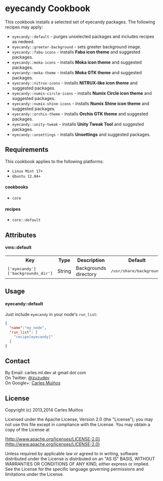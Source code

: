 # eyecandy Cookbook

This cookbook installs a selected set of eyecandy packages.
The following recipes may apply:

- `eyecandy::default`            - purges unselected packages and includes recipes as nedeed.
- `eyecandy::greeter-background` - sets greeter background image.
- `eyecandy::faba-icons`         - installs __Faba icon theme__ and suggested packages.
- `eyecandy::moka-icons`         - installs __Moka icon theme__ and suggested packages.
- `eyecandy::moka-theme`         - installs __Moka GTK theme__ and suggested packages.
- `eyecandy::nitrux-icons`       - installs __NITRUX-like icon theme__ and suggested packages.
- `eyecandy::numix-circle-icons` - installs __Numix Circle icon theme__ and suggested packages.
- `eyecandy::numix-shine-icons`  - installs __Numix Shine icon theme__ and suggested packages.
- `eyecandy::orchis-theme`       - installs __Orchis GTK theme__ and suggested packages.
- `eyecandy::unity-tweak`        - installs __Unity Tweak Tool__ and suggested packages.
- `eyecandy::unsettings`         - installs __Unsettings__ and suggested packages.


## Requirements

This cookbook applies to the following platforms:  
- `Linux Mint 17+`
- `Ubuntu 12.04+`

#### cookbooks
- `core`

#### recipes
- `core::default`


## Attributes

#### vms::default
<table>
  <tr>
    <th>Key</th>
    <th>Type</th>
    <th>Description</th>
    <th>Default</th>
  </tr>
  <tr>
    <td><tt>['eyecandy']['backgrounds_dir']</tt></td>
    <td>String</td>
    <td>Backgrounds directory</td>
    <td><tt>/usr/share/backgrounds</tt></td>
  </tr>
</table>


## Usage

#### eyecandy::default
Just include `eyecandy` in your node's `run_list`:

```json
{
  "name":"my_node",
  "run_list": [
    "recipe[eyecandy]"
  ]
}
```


## Contact

By Email:   carles.ml.dev at gmail dot com  
On Twitter: [@zuzudev](https://twitter.com/zuzudev)  
On Google+: [Carles Muiños](https://plus.google.com/109480759201585988691)


## License

Copyright (c) 2013,2014 Carles Muiños

Licensed under the Apache License, Version 2.0 (the "License");
you may not use this file except in compliance with the License.
You may obtain a copy of the License at

[http://www.apache.org/licenses/LICENSE-2.0](http://www.apache.org/licenses/LICENSE-2.0)

Unless required by applicable law or agreed to in writing, software
distributed under the License is distributed on an "AS IS" BASIS,
WITHOUT WARRANTIES OR CONDITIONS OF ANY KIND, either express or implied.
See the License for the specific language governing permissions and
limitations under the License.

